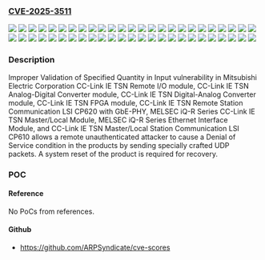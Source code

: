### [CVE-2025-3511](https://cve.mitre.org/cgi-bin/cvename.cgi?name=CVE-2025-3511)
![](https://img.shields.io/static/v1?label=Product&message=CC-Link%20IE%20TSN%20Analog-Digital%20Converter%20module%20NZ2GN2B-60AD4&color=blue)
![](https://img.shields.io/static/v1?label=Product&message=CC-Link%20IE%20TSN%20Analog-Digital%20Converter%20module%20NZ2GN2S-60AD4&color=blue)
![](https://img.shields.io/static/v1?label=Product&message=CC-Link%20IE%20TSN%20Digital-Analog%20Converter%20module%20NZ2GN2B-60DA4&color=blue)
![](https://img.shields.io/static/v1?label=Product&message=CC-Link%20IE%20TSN%20Digital-Analog%20Converter%20module%20NZ2GN2S-60DA4&color=blue)
![](https://img.shields.io/static/v1?label=Product&message=CC-Link%20IE%20TSN%20FPGA%20module%20NZ2GN2S-D41D01&color=blue)
![](https://img.shields.io/static/v1?label=Product&message=CC-Link%20IE%20TSN%20FPGA%20module%20NZ2GN2S-D41P01&color=blue)
![](https://img.shields.io/static/v1?label=Product&message=CC-Link%20IE%20TSN%20FPGA%20module%20NZ2GN2S-D41PD02&color=blue)
![](https://img.shields.io/static/v1?label=Product&message=CC-Link%20IE%20TSN%20Master%2FLocal%20Station%20Communication%20LSI%20CP610%20NZ2GACP610-60&color=blue)
![](https://img.shields.io/static/v1?label=Product&message=CC-Link%20IE%20TSN%20Master%2FLocal%20Station%20Communication%20LSI%20CP610%20NZ2KT-NPETNG51&color=blue)
![](https://img.shields.io/static/v1?label=Product&message=CC-Link%20IE%20TSN%20Remote%20I%2FO%20module%20NZ2GN12A2-16T&color=blue)
![](https://img.shields.io/static/v1?label=Product&message=CC-Link%20IE%20TSN%20Remote%20I%2FO%20module%20NZ2GN12A2-16TE&color=blue)
![](https://img.shields.io/static/v1?label=Product&message=CC-Link%20IE%20TSN%20Remote%20I%2FO%20module%20NZ2GN12A4-16D&color=blue)
![](https://img.shields.io/static/v1?label=Product&message=CC-Link%20IE%20TSN%20Remote%20I%2FO%20module%20NZ2GN12A4-16DE&color=blue)
![](https://img.shields.io/static/v1?label=Product&message=CC-Link%20IE%20TSN%20Remote%20I%2FO%20module%20NZ2GN12A42-16DT&color=blue)
![](https://img.shields.io/static/v1?label=Product&message=CC-Link%20IE%20TSN%20Remote%20I%2FO%20module%20NZ2GN12A42-16DTE&color=blue)
![](https://img.shields.io/static/v1?label=Product&message=CC-Link%20IE%20TSN%20Remote%20I%2FO%20module%20NZ2GN2B1-16D&color=blue)
![](https://img.shields.io/static/v1?label=Product&message=CC-Link%20IE%20TSN%20Remote%20I%2FO%20module%20NZ2GN2B1-16T&color=blue)
![](https://img.shields.io/static/v1?label=Product&message=CC-Link%20IE%20TSN%20Remote%20I%2FO%20module%20NZ2GN2B1-16TE&color=blue)
![](https://img.shields.io/static/v1?label=Product&message=CC-Link%20IE%20TSN%20Remote%20I%2FO%20module%20NZ2GN2B1-32D&color=blue)
![](https://img.shields.io/static/v1?label=Product&message=CC-Link%20IE%20TSN%20Remote%20I%2FO%20module%20NZ2GN2B1-32DT&color=blue)
![](https://img.shields.io/static/v1?label=Product&message=CC-Link%20IE%20TSN%20Remote%20I%2FO%20module%20NZ2GN2B1-32DTE&color=blue)
![](https://img.shields.io/static/v1?label=Product&message=CC-Link%20IE%20TSN%20Remote%20I%2FO%20module%20NZ2GN2B1-32T&color=blue)
![](https://img.shields.io/static/v1?label=Product&message=CC-Link%20IE%20TSN%20Remote%20I%2FO%20module%20NZ2GN2B1-32TE&color=blue)
![](https://img.shields.io/static/v1?label=Product&message=CC-Link%20IE%20TSN%20Remote%20I%2FO%20module%20NZ2GN2S1-16D&color=blue)
![](https://img.shields.io/static/v1?label=Product&message=CC-Link%20IE%20TSN%20Remote%20I%2FO%20module%20NZ2GN2S1-16T&color=blue)
![](https://img.shields.io/static/v1?label=Product&message=CC-Link%20IE%20TSN%20Remote%20I%2FO%20module%20NZ2GN2S1-16TE&color=blue)
![](https://img.shields.io/static/v1?label=Product&message=CC-Link%20IE%20TSN%20Remote%20I%2FO%20module%20NZ2GN2S1-32D&color=blue)
![](https://img.shields.io/static/v1?label=Product&message=CC-Link%20IE%20TSN%20Remote%20I%2FO%20module%20NZ2GN2S1-32DT&color=blue)
![](https://img.shields.io/static/v1?label=Product&message=CC-Link%20IE%20TSN%20Remote%20I%2FO%20module%20NZ2GN2S1-32DTE&color=blue)
![](https://img.shields.io/static/v1?label=Product&message=CC-Link%20IE%20TSN%20Remote%20I%2FO%20module%20NZ2GN2S1-32T&color=blue)
![](https://img.shields.io/static/v1?label=Product&message=CC-Link%20IE%20TSN%20Remote%20I%2FO%20module%20NZ2GN2S1-32TE&color=blue)
![](https://img.shields.io/static/v1?label=Product&message=CC-Link%20IE%20TSN%20Remote%20I%2FO%20module%20NZ2GNCE3-32D&color=blue)
![](https://img.shields.io/static/v1?label=Product&message=CC-Link%20IE%20TSN%20Remote%20I%2FO%20module%20NZ2GNCE3-32DT&color=blue)
![](https://img.shields.io/static/v1?label=Product&message=CC-Link%20IE%20TSN%20Remote%20I%2FO%20module%20NZ2GNCF1-32D&color=blue)
![](https://img.shields.io/static/v1?label=Product&message=CC-Link%20IE%20TSN%20Remote%20I%2FO%20module%20NZ2GNCF1-32T&color=blue)
![](https://img.shields.io/static/v1?label=Product&message=CC-Link%20IE%20TSN%20Remote%20Station%20Communication%20LSI%20CP620%20with%20GbE-PHY%20NZ2GACP620-300&color=blue)
![](https://img.shields.io/static/v1?label=Product&message=CC-Link%20IE%20TSN%20Remote%20Station%20Communication%20LSI%20CP620%20with%20GbE-PHY%20NZ2GACP620-60&color=blue)
![](https://img.shields.io/static/v1?label=Product&message=MELSEC%20iQ-R%20Series%20CC-Link%20IE%20TSN%20Master%2FLocal%20Module%20RJ71GN11-EIP&color=blue)
![](https://img.shields.io/static/v1?label=Product&message=MELSEC%20iQ-R%20Series%20CC-Link%20IE%20TSN%20Master%2FLocal%20Module%20RJ71GN11-SX&color=blue)
![](https://img.shields.io/static/v1?label=Product&message=MELSEC%20iQ-R%20Series%20CC-Link%20IE%20TSN%20Master%2FLocal%20Module%20RJ71GN11-T2&color=blue)
![](https://img.shields.io/static/v1?label=Product&message=MELSEC%20iQ-R%20Series%20Ethernet%20Interface%20Module%20RJ71EN71&color=blue)
![](https://img.shields.io/static/v1?label=Version&message=01%20&color=brightgreen)
![](https://img.shields.io/static/v1?label=Version&message=05%20and%20prior%20&color=brightgreen)
![](https://img.shields.io/static/v1?label=Version&message=07%20and%20prior%20&color=brightgreen)
![](https://img.shields.io/static/v1?label=Version&message=09%20and%20prior%20&color=brightgreen)
![](https://img.shields.io/static/v1?label=Version&message=1.08J%20and%20prior%20&color=brightgreen)
![](https://img.shields.io/static/v1?label=Version&message=10%20and%20prior%20&color=brightgreen)
![](https://img.shields.io/static/v1?label=Version&message=26%20and%20prior%20&color=brightgreen)
![](https://img.shields.io/static/v1?label=Version&message=85%20and%20prior%20&color=brightgreen)
![](https://img.shields.io/static/v1?label=Vulnerability&message=CWE-1284%20Improper%20Validation%20of%20Specified%20Quantity%20in%20Input&color=brightgreen)

### Description

Improper Validation of Specified Quantity in Input vulnerability in Mitsubishi Electric Corporation CC-Link IE TSN Remote I/O module, CC-Link IE TSN Analog-Digital Converter module, CC-Link IE TSN Digital-Analog Converter module, CC-Link IE TSN FPGA module, CC-Link IE TSN Remote Station Communication LSI CP620 with GbE-PHY, MELSEC iQ-R Series CC-Link IE TSN Master/Local Module, MELSEC iQ-R Series Ethernet Interface Module, and CC-Link IE TSN Master/Local Station Communication LSI CP610 allows a remote unauthenticated attacker to cause a Denial of Service condition in the products by sending specially crafted UDP packets. A system reset of the product is required for recovery.

### POC

#### Reference
No PoCs from references.

#### Github
- https://github.com/ARPSyndicate/cve-scores

